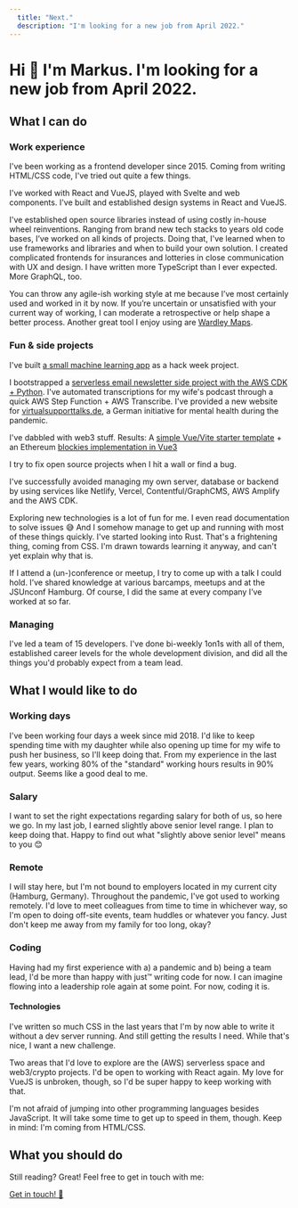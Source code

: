 ```yaml
---
  title: "Next."
  description: "I'm looking for a new job from April 2022."
---
```


# Hi 👋 I'm Markus. I'm looking for a new job from April 2022.

## What I can do

### Work experience

I've been working as a frontend developer since 2015. Coming from writing HTML/CSS code, I've tried out quite a few things.

I've worked with React and VueJS, played with Svelte and web components. I've built and established design systems in React and VueJS.

I've established open source libraries instead of using costly in-house wheel reinventions. Ranging from brand new tech stacks to years old code bases, I’ve worked on all kinds of projects. Doing that, I've learned when to use frameworks and libraries and when to build your own solution. I created complicated frontends for insurances and lotteries in close communication with UX and design. I have written more TypeScript than I ever expected. More GraphQL, too.

You can throw any agile-ish working style at me because I’ve most certainly used and worked in it by now. If you’re uncertain or unsatisfied with your current way of working, I can moderate a retrospective or help shape a better process. Another great tool I enjoy using are [Wardley Maps](https://medium.com/wardleymaps).

### Fun & side projects

I've built [a small machine learning app](https://github.com/HerrBertling/wireframe-to-code) as a hack week project.

I bootstrapped a [serverless email newsletter side project with the AWS CDK + Python](https://github.com/HerrBertling/swing-trading-newsletter-aws-cdk). I've automated transcriptions for my wife's podcast through a quick AWS Step Function + AWS Transcribe. I've provided a new website for [virtualsupporttalks.de](https://www.virtualsupporttalks.de/en/), a German initiative for mental health during the pandemic.

I've dabbled with web3 stuff. Results: A [simple Vue/Vite starter template](https://github.com/HerrBertling/simple-vite-eth) + an Ethereum [blockies implementation in Vue3](https://github.com/HerrBertling/vue-blockies)

I try to fix open source projects when I hit a wall or find a bug.

I've successfully avoided managing my own server, database or backend by using services like Netlify, Vercel, Contentful/GraphCMS, AWS Amplify and the AWS CDK.

Exploring new technologies is a lot of fun for me. I even read documentation to solve issues 😅 And I somehow manage to get up and running with most of these things quickly. I've started looking into Rust. That's a frightening thing, coming from CSS. I'm drawn towards learning it anyway, and can't yet explain why that is.

If I attend a (un-)conference or meetup, I try to come up with a talk I could hold. I’ve shared knowledge at various barcamps, meetups and at the JSUnconf Hamburg. Of course, I did the same at every company I’ve worked at so far.

### Managing

I've led a team of 15 developers. I've done bi-weekly 1on1s with all of them, established career levels for the whole development division, and did all the things you'd probably expect from a team lead.

## What I would like to do

### Working days

I've been working four days a week since mid 2018. I'd like to keep spending time with my daughter while also opening up time for my wife to push her business, so I'll keep doing that. From my experience in the last few years, working 80% of the "standard" working hours results in 90% output. Seems like a good deal to me.

### Salary

I want to set the right expectations regarding salary for both of us, so here we go. In my last job, I earned slightly above senior level range. I plan to keep doing that. Happy to find out what "slightly above senior level" means to you 😊

### Remote

I will stay here, but I'm not bound to employers located in my current city (Hamburg, Germany). Throughout the pandemic, I've got used to working remotely. I'd love to meet colleagues from time to time in whichever way, so I'm open to doing off-site events, team huddles or whatever you fancy. Just don't keep me away from my family for too long, okay?

### Coding

Having had my first experience with a) a pandemic and b) being a team lead, I'd be more than happy with just™ writing code for now. I can imagine flowing into a leadership role again at some point. For now, coding it is.

#### Technologies

I've written so much CSS in the last years that I'm by now able to write it without a dev server running. And still getting the results I need. While that's nice, I want a new challenge.

Two areas that I'd love to explore are the (AWS) serverless space and web3/crypto projects. I'd be open to working with React again. My love for VueJS is unbroken, though, so I'd be super happy to keep working with that.

I'm not afraid of jumping into other programming languages besides JavaScript. It will take some time to get up to speed in them, though. Keep in mind: I'm coming from HTML/CSS.

## What you should do

Still reading? Great! Feel free to get in touch with me:

<a class="button" href="mailto&#x3A;weshouldtalk@herrsiering.de?subject=Hi%20Markus%20%F0%9F%91%8B%20I%20think%20we%20should%20talk">Get in touch! 📨</a>
